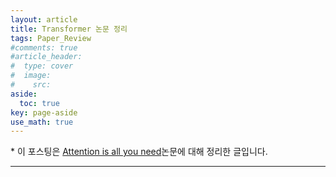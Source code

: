 ```yaml
---
layout: article
title: Transformer 논문 정리
tags: Paper_Review
#comments: true
#article_header:
#  type: cover
#  image:
#    src:
aside:
  toc: true
key: page-aside
use_math: true
---
```


  \* 이 포스팅은 [Attention is all you need](https://proceedings.neurips.cc/paper/2017/file/3f5ee243547dee91fbd053c1c4a845aa-Paper.pdf)논문에 대해 정리한 글입니다.

  --------------------------------------------------------------
